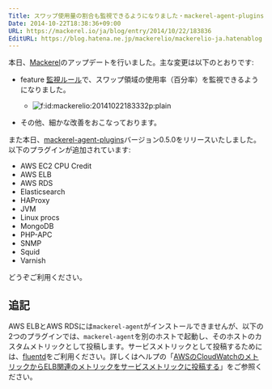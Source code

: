 ```yaml
---
Title: スワップ使用量の割合も監視できるようになりました・mackerel-agent-plugins 0.5.0をリリースしました・ほか
Date: 2014-10-22T18:38:36+09:00
URL: https://mackerel.io/ja/blog/entry/2014/10/22/183836
EditURL: https://blog.hatena.ne.jp/mackerelio/mackerelio-ja.hatenablog.mackerel.io/atom/entry/8454420450069789228
---
```


本日、[Mackerel][]のアップデートを行いました。主な変更は以下のとおりです:

- <span class="label-feature">feature</span> [監視ルール][monitors]で、スワップ領域の使用率（百分率）を監視できるようになりました。
  - <p><span itemscope itemtype="http://schema.org/Photograph"><img src="https://cdn-ak.f.st-hatena.com/images/fotolife/m/mackerelio/20141022/20141022183332.png" alt="f:id:mackerelio:20141022183332p:plain" title="f:id:mackerelio:20141022183332p:plain" class="hatena-fotolife" itemprop="image" style="max-height: 400px"></span></p>

- その他、細かな改善をおこなっております。

また本日、[mackerel-agent-plugins](https://mackerel.io/ja/docs/entry/howto/mackerel-agent-plugins)バージョン0.5.0をリリースいたしました。以下のプラグインが追加されています:

- AWS EC2 CPU Credit
- AWS ELB
- AWS RDS
- Elasticsearch
- HAProxy
- JVM
- Linux procs
- MongoDB
- PHP-APC
- SNMP
- Squid
- Varnish

どうぞご利用ください。

## 追記

AWS ELBとAWS RDSには`mackerel-agent`がインストールできませんが、以下の2つのプラグインでは、`mackerel-agent`を別のホストで起動し、そのホストのカスタムメトリックとして投稿します。サービスメトリックとして投稿するためには、[fluentd](http://www.fluentd.org/)をご利用ください。詳しくはヘルプの「[AWSのCloudWatchのメトリックからELB関連のメトリックをサービスメトリックに投稿する](https://mackerel.io/ja/docs/entry/advanced/fluentd#example-elb)」をご参照ください。

[Mackerel]: https://mackerel.io/ja/
[monitors]: https://mackerel.io/my/monitors
